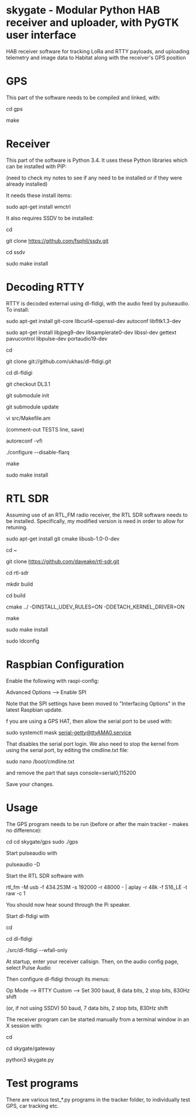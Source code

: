 # skygate - Modular Python HAB receiver and uploader, with PyGTK user interface

HAB receiver software for tracking LoRa and RTTY payloads, and uploading telemetry and image data to Habitat along with the receiver's GPS position


GPS
===

This part of the software needs to be compiled and linked, with:

cd gps

make


Receiver
========

This part of the software is Python 3.4.  It uses these Python libraries which can be installed with PIP:

(need to check my notes to see if any need to be installed or if they were already installed)

It needs these install items:

sudo apt-get install wmctrl


It also requires SSDV to be installed:

cd

git clone https://github.com/fsphil/ssdv.git

cd ssdv

sudo make install

 
Decoding RTTY
=============

RTTY is decoded external using dl-fldigi, with the audio feed by pulseaudio.  To install:

sudo apt-get install git-core libcurl4-openssl-dev autoconf libfltk1.3-dev

sudo apt-get install libjpeg9-dev libsamplerate0-dev libssl-dev gettext pavucontrol libpulse-dev portaudio19-dev

cd

git clone git://github.com/ukhas/dl-fldigi.git

cd dl-fldigi

git checkout DL3.1

git submodule init

git submodule update

vi src/Makefile.am

(comment-out TESTS line, save)

autoreconf -vfi

./configure --disable-flarq

make

sudo make install


RTL SDR
=======

Assuming use of an RTL_FM radio receiver, the RTL SDR software needs to be installed.  Specifically, my modified version is need in order to allow for retuning.

sudo apt-get install git cmake libusb-1.0-0-dev

cd ~

git clone https://github.com/daveake/rtl-sdr.git

cd rtl-sdr

mkdir build

cd build

cmake ../ -DINSTALL_UDEV_RULES=ON -DDETACH_KERNEL_DRIVER=ON

make

sudo make install

sudo ldconfig


Raspbian Configuration
======================

Enable the following with raspi-config:

Advanced Options --> Enable SPI

Note that the SPI settings have been moved to "Interfacing Options" in the latest Raspbian update.


f you are using a GPS HAT, then allow the serial port to be used with:

sudo systemctl mask serial-getty@ttyAMA0.service

That disables the serial port login.  We also need to stop the kernel from using the serial port, by editing the cmdline.txt file:

sudo nano /boot/cmdline.txt

and remove the part that says console=serial0,115200

Save your changes.


Usage
=====

The GPS program needs to be run (before or after the main tracker - makes no difference):

cd
cd skygate/gps
sudo ./gps

Start pulseaudio with

pulseaudio -D

Start the RTL SDR software with

rtl_fm -M usb -f 434.253M -s 192000 -r 48000 - | aplay -r 48k -f S16_LE -t raw -c 1

You should now hear sound through the Pi speaker.

Start dl-fldigi with

cd

cd dl-fldigi

./src/dl-fldigi --wfall-only

At startup, enter your receiver callsign.  Then, on the audio config page, select Pulse Audio

Then configure dl-fldigi through its menus:

Op Mode --> RTTY Custom --> Set 300 baud, 8 data bits, 2 stop bits, 830Hz shift

(or, if not using SSDV) 50 baud, 7 data bits, 2 stop bits, 830Hz shift


The receiver program can be started manually from a terminal window in an X session with:

cd

cd skygate/gateway

python3 skygate.py


Test programs
=============

There are various test_*.py programs in the tracker folder, to individually test GPS, car tracking etc.


